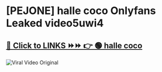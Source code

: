 
 # [PEJONE] halle coco Onlyfans Leaked video5uwi4

## <h2><a href="https://clipsfans.com/halle_coco&ref=git">🔗 Click to LINKS ⏩⏩ 👉 🟢 halle coco </a></h2>

<a href="https://clipsfans.com/halle_coco&ref=git" rel="nofollow" data-target="animated-image.originalLink"><img src="https://i.ibb.co.com/xMMVF88/686577567.gif" alt="Viral Video Original" style="max-width: 100%; display: inline-block;" data-target="animated-image.originalImage"></a>

